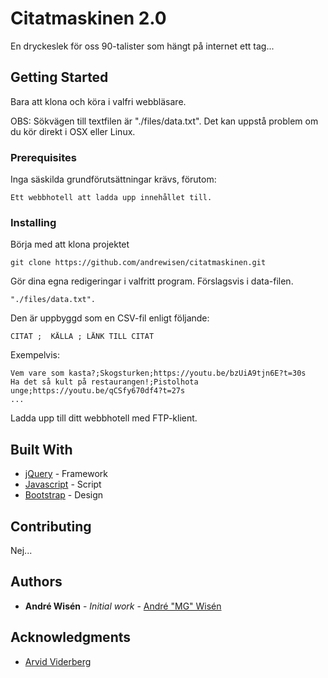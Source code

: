 # Citatmaskinen 2.0

En dryckeslek för oss 90-talister som hängt på internet ett tag...

## Getting Started

Bara att klona och köra i valfri webbläsare.

OBS: Sökvägen till textfilen är "./files/data.txt".
Det kan uppstå problem om du kör direkt i OSX eller Linux.


### Prerequisites

Inga säskilda grundförutsättningar krävs, förutom:

```
Ett webbhotell att ladda upp innehållet till.
```

### Installing

Börja med att klona projektet

```console
git clone https://github.com/andrewisen/citatmaskinen.git
```

Gör dina egna redigeringar i valfritt program.
Förslagsvis i data-filen.

```
"./files/data.txt".
```

Den är uppbyggd som en CSV-fil enligt följande:

```
CITAT ;  KÄLLA ; LÄNK TILL CITAT 
```

Exempelvis:

```
Vem vare som kasta?;Skogsturken;https://youtu.be/bzUiA9tjn6E?t=30s
Ha det så kult på restaurangen!;Pistolhota unge;https://youtu.be/qCSfy670df4?t=27s
...
```

Ladda upp till ditt webbhotell med FTP-klient.

## Built With

* [jQuery](https://jquery.com) - Framework
* [Javascript](https://sv.wikipedia.org/wiki/Javascript) - Script
* [Bootstrap](https://getbootstrap.com) - Design

## Contributing

Nej...

## Authors

* **André Wisén** - *Initial work* - [André "MG" Wisén](https://github.com/andrewisen)

## Acknowledgments

* [Arvid Viderberg](https://github.com/Aweponken)
